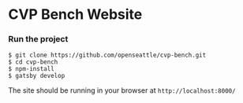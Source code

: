 # CVP Bench Website

### Run the project

```
$ git clone https://github.com/openseattle/cvp-bench.git
$ cd cvp-bench
$ npm-install
$ gatsby develop
```

The site should be running in your browser at `http://localhost:8000/`
